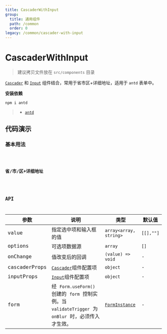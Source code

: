 ```yaml
---
title: CascaderWithInput
group:
  title: 通用组件
  path: /common
  order: 0
legacy: /common/cascader-with-input
---
```


# CascaderWithInput

> 建议拷贝文件放在 `src/components` 目录

[`Cascader`](https://ant.design/components/cascader-cn/#API) 和 [`Input`](https://ant.design/components/input-cn/#API) 组件结合，常用于省市区+详细地址，适用于 `antd` 表单中。

**安装依赖**

```
npm i antd
```

> - [`antd`](https://ant.design/components/popover-cn/)

## 代码演示

### 基本用法

<code src="./demo/Demo1.tsx" />

### 省/市/区+详细地址 

<code src="./demo/Demo2.tsx" />


## API

参数 | 说明 | 类型 | 默认值 |
------------- | ------------- | ------------- | ------------- |
value  | 指定选中项和输入框的值 | `array<array, string>` | `[[],""]` |
options  | 可选项数据源 | `array` | `[]` |
onChange  | 值改变后的回调 | `(value) => void` | - |
cascaderProps  | [`Cascader`](https://ant.design/components/cascader-cn/#API)组件配置项 | `object` | - |
inputProps | [`Input`](https://ant.design/components/input-cn/#API)组件配置项 | `object` | - |
form | 经 `Form.useForm()` 创建的 `form` 控制实例。当 `validateTrigger` 为 `onBlur` 时，必须传入才生效。 | [`FormInstance`](https://ant.design/components/form-cn/#FormInstance) | - |
